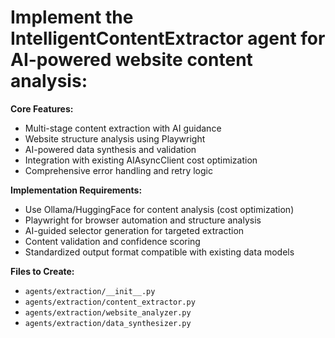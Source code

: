 # Implement the IntelligentContentExtractor agent for AI-powered website content analysis:

**Core Features:**
- Multi-stage content extraction with AI guidance
- Website structure analysis using Playwright
- AI-powered data synthesis and validation
- Integration with existing AIAsyncClient cost optimization
- Comprehensive error handling and retry logic

**Implementation Requirements:**
- Use Ollama/HuggingFace for content analysis (cost optimization)
- Playwright for browser automation and structure analysis
- AI-guided selector generation for targeted extraction
- Content validation and confidence scoring
- Standardized output format compatible with existing data models

**Files to Create:**
- `agents/extraction/__init__.py`
- `agents/extraction/content_extractor.py` 
- `agents/extraction/website_analyzer.py`
- `agents/extraction/data_synthesizer.py`

